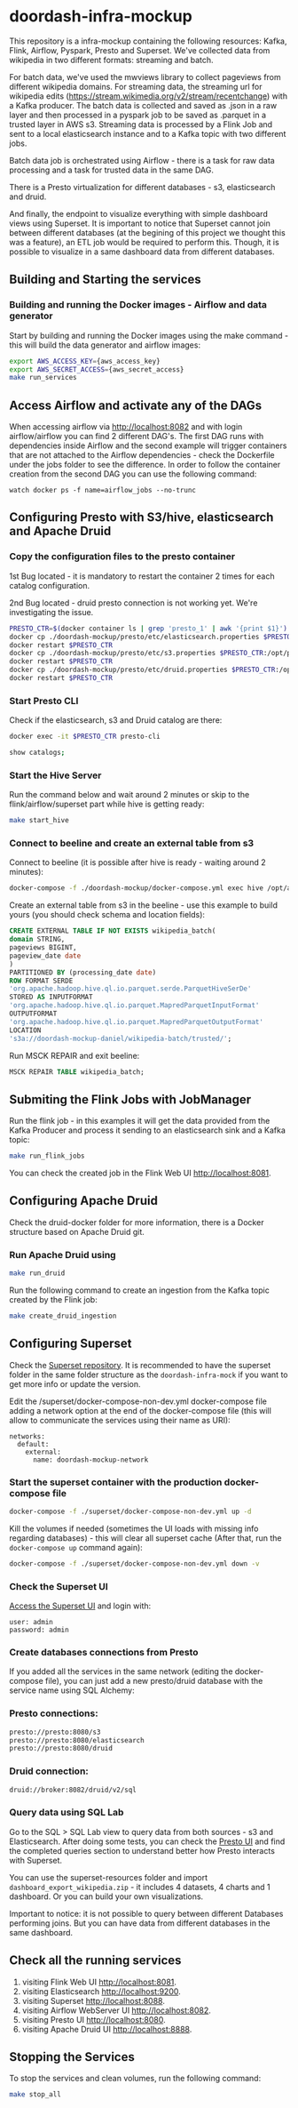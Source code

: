 # doordash-infra-mockup
This repository is a infra-mockup containing the following resources: Kafka, Flink, Airflow, Pyspark, Presto and Superset. We've collected data from wikipedia in two different formats: streaming and batch.

For batch data, we've used the mwviews library to collect pageviews from different wikipedia domains. For streaming data, the streaming url for wikipedia edits (https://stream.wikimedia.org/v2/stream/recentchange) with a Kafka producer. The batch data is collected and saved as .json in a raw layer and then processed in a pyspark job to be saved as .parquet in a trusted layer in AWS s3. Streaming data is processed by a Flink Job and sent to a local elasticsearch instance and to a Kafka topic with two different jobs.

Batch data job is orchestrated using Airflow - there is a task for raw data processing and a task for trusted data in the same DAG.

There is a Presto virtualization for different databases - s3, elasticsearch and druid.

And finally, the endpoint to visualize everything with simple dashboard views using Superset. It is important to notice that Superset cannot join between different databases (at the begining of this project we thought this was a feature), an ETL job would be required to perform this. Though, it is possible to visualize in a same dashboard data from different databases. 

## Building and Starting the services

### Building and running the Docker images - Airflow and data generator

Start by building and running the Docker images using the make command - this will build the data generator and airflow images:
```bash
export AWS_ACCESS_KEY={aws_access_key}
export AWS_SECRET_ACCESS={aws_secret_access}
make run_services
```

## Access Airflow and activate any of the DAGs
When accessing airflow via [http://localhost:8082](http://localhost:8082) and with login airflow/airflow you can find 2 different DAG's. The first DAG runs with dependencies inside Airflow and the second example will trigger containers that are not attached to the Airflow dependencies - check the Dockerfile under the jobs folder to see the difference. In order to follow the container creation from the second DAG you can use the following command:
```
watch docker ps -f name=airflow_jobs --no-trunc
```
## Configuring Presto with S3/hive, elasticsearch and Apache Druid

### Copy the configuration files to the presto container
1st Bug located - it is mandatory to restart the container 2 times for each catalog configuration.

2nd Bug located - druid presto connection is not working yet. We're investigating the issue.

```bash
PRESTO_CTR=$(docker container ls | grep 'presto_1' | awk '{print $1}')
docker cp ./doordash-mockup/presto/etc/elasticsearch.properties $PRESTO_CTR:/opt/presto-server/etc/catalog/elasticsearch.properties
docker restart $PRESTO_CTR
docker cp ./doordash-mockup/presto/etc/s3.properties $PRESTO_CTR:/opt/presto-server/etc/catalog/s3.properties
docker restart $PRESTO_CTR
docker cp ./doordash-mockup/presto/etc/druid.properties $PRESTO_CTR:/opt/presto-server/etc/catalog/druid.properties
docker restart $PRESTO_CTR
```

### Start Presto CLI
Check if the elasticsearch, s3 and Druid catalog are there:

```bash
docker exec -it $PRESTO_CTR presto-cli
```

```bash
show catalogs;
```
### Start the Hive Server
Run the command below and wait around 2 minutes or skip to the flink/airflow/superset part while hive is getting ready:

```bash
make start_hive
```

### Connect to beeline and create an external table from s3
Connect to beeline (it is possible after hive is ready - waiting around 2 minutes):
```bash
docker-compose -f ./doordash-mockup/docker-compose.yml exec hive /opt/apache-hive-3.1.2-bin/bin/beeline -u  jdbc:hive2://localhost:10000
```

Create an external table from s3 in the beeline - use this example to build yours (you should check schema and location fields):
```sql
CREATE EXTERNAL TABLE IF NOT EXISTS wikipedia_batch(
domain STRING,
pageviews BIGINT,
pageview_date date
)
PARTITIONED BY (processing_date date)
ROW FORMAT SERDE
'org.apache.hadoop.hive.ql.io.parquet.serde.ParquetHiveSerDe'
STORED AS INPUTFORMAT
'org.apache.hadoop.hive.ql.io.parquet.MapredParquetInputFormat'
OUTPUTFORMAT
'org.apache.hadoop.hive.ql.io.parquet.MapredParquetOutputFormat'
LOCATION
's3a://doordash-mockup-daniel/wikipedia-batch/trusted/';
```

Run MSCK REPAIR and exit beeline:

```sql
MSCK REPAIR TABLE wikipedia_batch;
```

## Submiting the Flink Jobs with JobManager

Run the flink job - in this examples it will get the data provided from the Kafka Producer and process it sending to an elasticsearch sink and a Kafka topic:

```bash
make run_flink_jobs
```
You can check the created job in the Flink Web UI [http://localhost:8081](http://localhost:8081).

## Configuring Apache Druid
Check the druid-docker folder for more information, there is a Docker structure based on Apache Druid git.

### Run Apache Druid using
```bash
make run_druid
```
Run the following command to create an ingestion from the Kafka topic created by the Flink job:
```bash
make create_druid_ingestion
```

## Configuring Superset
Check the [Superset repository](https://github.com/apache/superset). It is recommended to have the superset folder in the same folder structure as the `doordash-infra-mock` if you want to get more info or update the version.

Edit the /superset/docker-compose-non-dev.yml docker-compose file adding a network option at the end of the docker-compose file (this will allow to communicate the services using their name as URI):
```
networks: 
  default: 
    external: 
      name: doordash-mockup-network
```

### Start the superset container with the production docker-compose file
```bash
docker-compose -f ./superset/docker-compose-non-dev.yml up -d
```

Kill the volumes if needed (sometimes the UI loads with missing info regarding databases) - this will clear all superset cache (After that, run the `docker-compose up` command again):
```bash
docker-compose -f ./superset/docker-compose-non-dev.yml down -v
```
### Check the Superset UI

 [Access the Superset UI](http://localhost:8088) and login with:
```
user: admin
password: admin
```
### Create databases connections from Presto

If you added all the services in the same network (editing the docker-compose file), you can just add a new presto/druid database with the service name using SQL Alchemy:

### Presto connections:
```bash
presto://presto:8080/s3
presto://presto:8080/elasticsearch
presto://presto:8080/druid
```
### Druid connection:
```bash
druid://broker:8082/druid/v2/sql
```
### Query data using SQL Lab
Go to the SQL > SQL Lab view to query data from both sources - s3 and Elasticsearch. After doing some tests, you can check the [Presto UI](http://localhost:8080) and find the completed queries section to understand better how Presto interacts with Superset.

You can use the superset-resources folder and import `dashboard_export_wikipedia.zip` - it includes 4 datasets, 4 charts and 1 dashboard. Or you can build your own visualizations.

Important to notice: it is not possible to query between different Databases performing joins. But you can have data from different databases in the same dashboard.

## Check all the running services

1. visiting Flink Web UI [http://localhost:8081](http://localhost:8081).
2. visiting Elasticsearch [http://localhost:9200](http://localhost:9200).
3. visiting Superset [http://localhost:8088](http://localhost:8088).
4. visiting Airflow WebServer UI [http://localhost:8082](http://localhost:8082).
5. visiting Presto UI [http://localhost:8080](http://localhost:8080).
6. visiting Apache Druid UI [http://localhost:8888](http://localhost:8888).

## Stopping the Services

To stop the services and clean volumes, run the following command:

```bash
make stop_all
```
